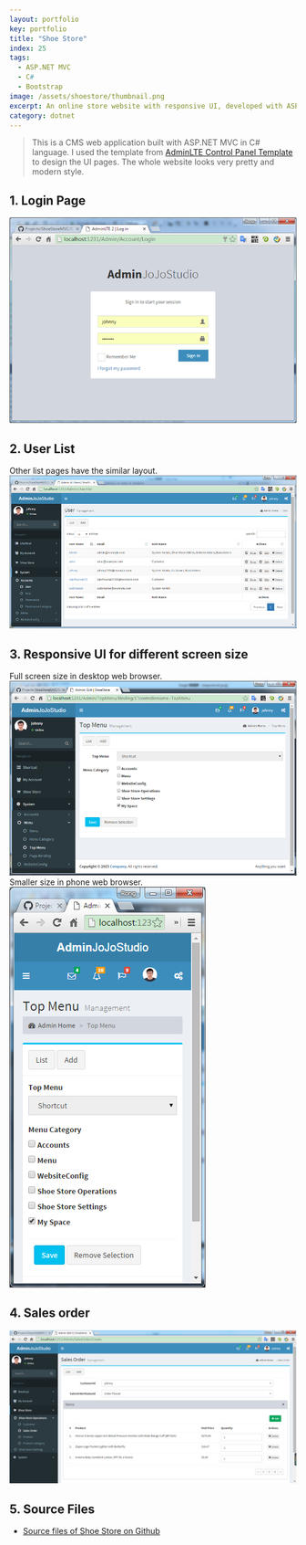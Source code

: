 ```yaml
---
layout: portfolio
key: portfolio
title: "Shoe Store"
index: 25
tags:
  - ASP.NET MVC
  - C#
  - Bootstrap
image: /assets/shoestore/thumbnail.png
excerpt: An online store website with responsive UI, developed with ASP.NET MVC.
category: dotnet
---
```


> This is a CMS web application built with ASP.NET MVC in C# language. I used the template from [AdminLTE Control Panel Template](https://almsaeedstudio.com/) to design the UI pages. The whole website looks very pretty and modern style.  

## 1. Login Page  
![login](/assets/shoestore/login.png "login")
## 2. User List
Other list pages have the similar layout.
![index](/assets/shoestore/index.png "index")
## 3. Responsive UI for different screen size
Full screen size in desktop web browser.  
![fullscreen](/assets/shoestore/responsive.png "fullscreen")
Smaller size in phone web browser.  
![phonesize](/assets/shoestore/responsive2.png "phonesize")
## 4. Sales order
![order](/assets/shoestore/order.png "order")  

## 5. Source Files
* [Source files of Shoe Store on Github](https://github.com/jojozhuang/Portfolio/tree/master/ShoeStoreMVC)
